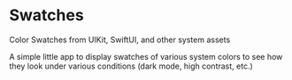 # Swatches
Color Swatches from UIKit, SwiftUI, and other system assets

A simple little app to display swatches of various system colors to see how they look under various conditions (dark mode, high contrast, etc.)
